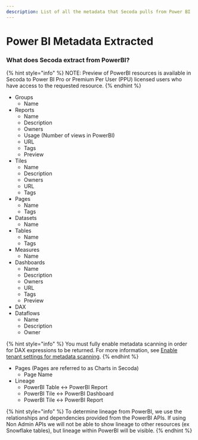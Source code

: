 ```yaml
---
description: List of all the metadata that Secoda pulls from Power BI
---
```


# Power BI Metadata Extracted

### What does Secoda extract from PowerBI?

{% hint style="info" %}
NOTE: Preview of PowerBI resources is available in Secoda to Power BI Pro or Premium Per User (PPU) licensed users who have access to the requested resource.&#x20;
{% endhint %}

* Groups
  * Name
* Reports
  * Name
  * Description
  * Owners
  * Usage (Number of views in PowerBI)
  * URL
  * Tags
  * Preview
* Tiles
  * Name
  * Description
  * Owners
  * URL
  * Tags
* Pages
  * Name
  * Tags
* Datasets
  * Name
* Tables
  * Name
  * Tags
* Measures
  * Name
* Dashboards
  * Name
  * Description
  * Owners
  * URL
  * Tags
  * Preview
* DAX
* Dataflows
  * Name
  * Description
  * Owner

{% hint style="info" %}
You must fully enable metadata scanning in order for DAX expressions to be returned. For more information, see [Enable tenant settings for metadata scanning](https://learn.microsoft.com/en-us/power-bi/admin/service-admin-metadata-scanning-setup#enable-tenant-settings-for-metadata-scanning).
{% endhint %}

* Pages (Pages are referred to as Charts in Secoda)
  * Page Name
* Lineage
  * PowerBI Table <-> PowerBI Report
  * PowerBI Tile <-> PowerBI Dashboard
  * PowerBI Tile <-> PowerBI Report

{% hint style="info" %}
To determine lineage from PowerBI, we use the relationships and dependencies provided from the PowerBI APIs. If using Non Admin APIs we will not be able to show lineage to other resources (ex Snowflake tables), but lineage within PowerBI will be visible.
{% endhint %}
